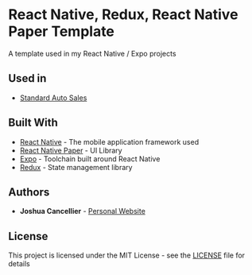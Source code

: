 # React Native, Redux, React Native Paper Template

A template used in my React Native / Expo projects

## Used in
* [Standard Auto Sales](https://github.com/jcancellier/standard-auto-sales-app)

## Built With

* [React Native](https://facebook.github.io/react-native/) - The mobile application framework used
* [React Native Paper](https://reactnativepaper.com) - UI Library
* [Expo](https://expo.io) - Toolchain built around React Native
* [Redux](https://redux.js.org) - State management library

## Authors

* **Joshua Cancellier** - [Personal Website](https://jcancellier.github.io)

## License

This project is licensed under the MIT License - see the [LICENSE](LICENSE) file for details
